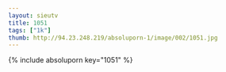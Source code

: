 ```yaml
--- 
layout: sieutv
title: 1051
tags: ["1k"]
thumb: http://94.23.248.219/absoluporn-1/image/002/1051.jpg
---
```

{% include absoluporn key="1051" %} 
